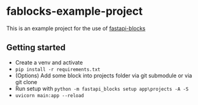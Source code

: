# fablocks-example-project
This is an example project for the use of [fastapi-blocks](https://github.com/r3sbarra/fastapi-blocks) 

## Getting started

- Create a venv and activate
- `pip install -r requirements.txt`
- (Options) Add some block into projects folder via git submodule or via git clone
- Run setup with `python -m fastapi_blocks setup app\projects -A -S`
- `uvicorn main:app --reload`